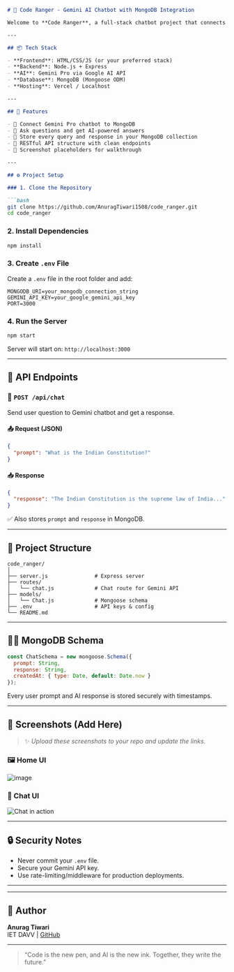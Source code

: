 ```markdown
# 🤖 Code Ranger - Gemini AI Chatbot with MongoDB Integration

Welcome to **Code Ranger**, a full-stack chatbot project that connects Google's Gemini AI with a MongoDB database to answer user queries in real-time. This app is designed for developers and AI enthusiasts who want to create powerful, database-aware chatbots with persistent storage and a clean API.

---

## 📦 Tech Stack

- **Frontend**: HTML/CSS/JS (or your preferred stack)
- **Backend**: Node.js + Express
- **AI**: Gemini Pro via Google AI API
- **Database**: MongoDB (Mongoose ODM)
- **Hosting**: Vercel / Localhost

---

## 🧠 Features

- 🔗 Connect Gemini Pro chatbot to MongoDB
- 💬 Ask questions and get AI-powered answers
- 🧾 Store every query and response in your MongoDB collection
- 🔄 RESTful API structure with clean endpoints
- 📸 Screenshot placeholders for walkthrough

---

## ⚙️ Project Setup

### 1. Clone the Repository

```bash
git clone https://github.com/AnuragTiwari1508/code_ranger.git
cd code_ranger
```

### 2. Install Dependencies

```bash
npm install
```

### 3. Create `.env` File

Create a `.env` file in the root folder and add:

```env
MONGODB_URI=your_mongodb_connection_string
GEMINI_API_KEY=your_google_gemini_api_key
PORT=3000
```

### 4. Run the Server

```bash
npm start
```

Server will start on: `http://localhost:3000`

---

## 🧪 API Endpoints

### 🔹 `POST /api/chat`

Send user question to Gemini chatbot and get a response.

#### 📤 Request (JSON)
```json
{
  "prompt": "What is the Indian Constitution?"
}
```

#### 📥 Response
```json
{
  "response": "The Indian Constitution is the supreme law of India..."
}
```

✅ Also stores `prompt` and `response` in MongoDB.

---

## 📂 Project Structure

```
code_ranger/
│
├── server.js               # Express server
├── routes/
│   └── chat.js             # Chat route for Gemini API
├── models/
│   └── Chat.js             # Mongoose schema
├── .env                    # API keys & config
└── README.md
```

---

## 🧑‍💻 MongoDB Schema

```js
const ChatSchema = new mongoose.Schema({
  prompt: String,
  response: String,
  createdAt: { type: Date, default: Date.now }
});
```

Every user prompt and AI response is stored securely with timestamps.

---

## 📸 Screenshots (Add Here)

> ✨ _Upload these screenshots to your repo and update the links._

### 🖼️ Home UI  
![image](https://github.com/user-attachments/assets/a27c1702-c4af-4f04-887a-f20a1b99ebeb)


### 💬 Chat UI  
![Chat in action](./screenshots/chat.png)

---

## 🔒 Security Notes

- Never commit your `.env` file.
- Secure your Gemini API key.
- Use rate-limiting/middleware for production deployments.

---

---

## 🙌 Author

**Anurag Tiwari**  
IET DAVV | [GitHub](https://github.com/AnuragTiwari1508)

---


> “Code is the new pen, and AI is the new ink. Together, they write the future.”

```
